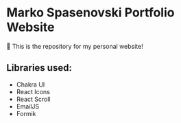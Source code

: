 # Marko Spasenovski Portfolio Website

🚀 This is the repository for my personal website!

## Libraries used:
- Chakra UI
- React Icons
- React Scroll
- EmailJS
- Formik
